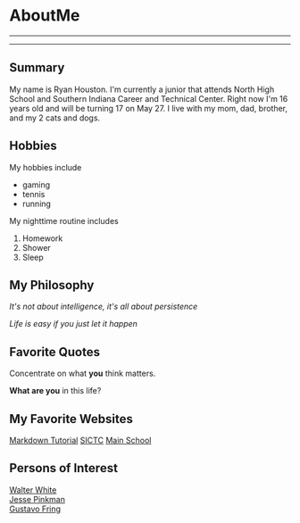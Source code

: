 # AboutMe
---
---
## Summary

[North High School]: https://north.evscschools.com/

My name is Ryan Houston. I'm currently a junior that attends North High School and Southern Indiana Career and Technical Center. Right now I'm 16 years old and will be turning 17 on May 27. I live with my mom, dad, brother, and my 2 cats and dogs.

[1]: https://en.wikipedia.org/wiki/Walter_White_(Breaking_Bad)
[2]: https://en.wikipedia.org/wiki/Jesse_Pinkman
[3]: https://en.wikipedia.org/wiki/Gus_Fring

Hobbies
-

My hobbies include

- gaming
- tennis
- running

My nighttime routine includes

1. Homework
2. Shower
3. Sleep

## My Philosophy

*It's not about intelligence, it's all about persistence*

_Life is easy if you just let it happen_

## Favorite Quotes

Concentrate on what **you** think matters.

__What are you__ in this life?

## My Favorite Websites

[Markdown Tutorial](https://github.com/Bandera2014/MarkdownTutorial)
[SICTC](https://sictc.evscschools.com/ "Southern Indiana Career and Technical Center")
[Main School][North High School]

## Persons of Interest

[Walter White][1]<br>
<img src=""><br>
[Jesse Pinkman][2]<br>
<img src=""><br>
[Gustavo Fring][3]<br>
<img src="" height="000px" width="000px">
